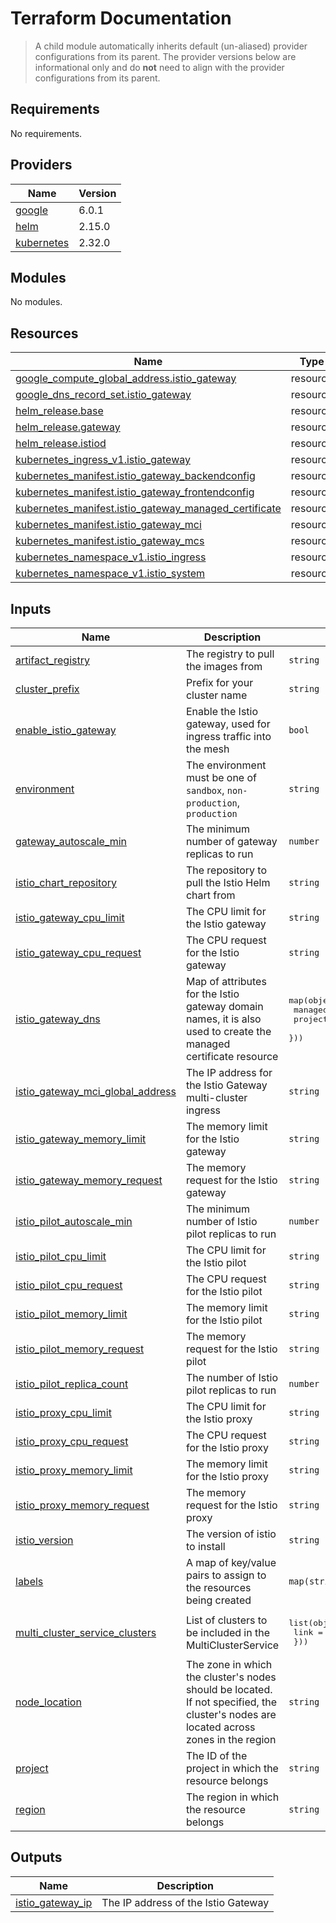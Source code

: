 # Terraform Documentation

> A child module automatically inherits default (un-aliased) provider configurations from its parent. The provider versions below are informational only and do **not** need to align with the provider configurations from its parent.

<!-- BEGINNING OF PRE-COMMIT-TERRAFORM DOCS HOOK -->
## Requirements

No requirements.

## Providers

| Name | Version |
|------|---------|
| <a name="provider_google"></a> [google](#provider\_google) | 6.0.1 |
| <a name="provider_helm"></a> [helm](#provider\_helm) | 2.15.0 |
| <a name="provider_kubernetes"></a> [kubernetes](#provider\_kubernetes) | 2.32.0 |

## Modules

No modules.

## Resources

| Name | Type |
|------|------|
| [google_compute_global_address.istio_gateway](https://registry.terraform.io/providers/hashicorp/google/latest/docs/resources/compute_global_address) | resource |
| [google_dns_record_set.istio_gateway](https://registry.terraform.io/providers/hashicorp/google/latest/docs/resources/dns_record_set) | resource |
| [helm_release.base](https://registry.terraform.io/providers/hashicorp/helm/latest/docs/resources/release) | resource |
| [helm_release.gateway](https://registry.terraform.io/providers/hashicorp/helm/latest/docs/resources/release) | resource |
| [helm_release.istiod](https://registry.terraform.io/providers/hashicorp/helm/latest/docs/resources/release) | resource |
| [kubernetes_ingress_v1.istio_gateway](https://registry.terraform.io/providers/hashicorp/kubernetes/latest/docs/resources/ingress_v1) | resource |
| [kubernetes_manifest.istio_gateway_backendconfig](https://registry.terraform.io/providers/hashicorp/kubernetes/latest/docs/resources/manifest) | resource |
| [kubernetes_manifest.istio_gateway_frontendconfig](https://registry.terraform.io/providers/hashicorp/kubernetes/latest/docs/resources/manifest) | resource |
| [kubernetes_manifest.istio_gateway_managed_certificate](https://registry.terraform.io/providers/hashicorp/kubernetes/latest/docs/resources/manifest) | resource |
| [kubernetes_manifest.istio_gateway_mci](https://registry.terraform.io/providers/hashicorp/kubernetes/latest/docs/resources/manifest) | resource |
| [kubernetes_manifest.istio_gateway_mcs](https://registry.terraform.io/providers/hashicorp/kubernetes/latest/docs/resources/manifest) | resource |
| [kubernetes_namespace_v1.istio_ingress](https://registry.terraform.io/providers/hashicorp/kubernetes/latest/docs/resources/namespace_v1) | resource |
| [kubernetes_namespace_v1.istio_system](https://registry.terraform.io/providers/hashicorp/kubernetes/latest/docs/resources/namespace_v1) | resource |

## Inputs

| Name | Description | Type | Default | Required |
|------|-------------|------|---------|:--------:|
| <a name="input_artifact_registry"></a> [artifact\_registry](#input\_artifact\_registry) | The registry to pull the images from | `string` | `"us-docker.pkg.dev/plt-lz-services-tf79-prod/platform-docker-virtual"` | no |
| <a name="input_cluster_prefix"></a> [cluster\_prefix](#input\_cluster\_prefix) | Prefix for your cluster name | `string` | n/a | yes |
| <a name="input_enable_istio_gateway"></a> [enable\_istio\_gateway](#input\_enable\_istio\_gateway) | Enable the Istio gateway, used for ingress traffic into the mesh | `bool` | `false` | no |
| <a name="input_environment"></a> [environment](#input\_environment) | The environment must be one of `sandbox`, `non-production`, `production` | `string` | `"sandbox"` | no |
| <a name="input_gateway_autoscale_min"></a> [gateway\_autoscale\_min](#input\_gateway\_autoscale\_min) | The minimum number of gateway replicas to run | `number` | `1` | no |
| <a name="input_istio_chart_repository"></a> [istio\_chart\_repository](#input\_istio\_chart\_repository) | The repository to pull the Istio Helm chart from | `string` | `"https://istio-release.storage.googleapis.com/charts"` | no |
| <a name="input_istio_gateway_cpu_limit"></a> [istio\_gateway\_cpu\_limit](#input\_istio\_gateway\_cpu\_limit) | The CPU limit for the Istio gateway | `string` | `"2000m"` | no |
| <a name="input_istio_gateway_cpu_request"></a> [istio\_gateway\_cpu\_request](#input\_istio\_gateway\_cpu\_request) | The CPU request for the Istio gateway | `string` | `"100m"` | no |
| <a name="input_istio_gateway_dns"></a> [istio\_gateway\_dns](#input\_istio\_gateway\_dns) | Map of attributes for the Istio gateway domain names, it is also used to create the managed certificate resource | <pre>map(object({<br>    managed_zone = string<br>    project      = string<br>  }))</pre> | `{}` | no |
| <a name="input_istio_gateway_mci_global_address"></a> [istio\_gateway\_mci\_global\_address](#input\_istio\_gateway\_mci\_global\_address) | The IP address for the Istio Gateway multi-cluster ingress | `string` | `""` | no |
| <a name="input_istio_gateway_memory_limit"></a> [istio\_gateway\_memory\_limit](#input\_istio\_gateway\_memory\_limit) | The memory limit for the Istio gateway | `string` | `"1024Mi"` | no |
| <a name="input_istio_gateway_memory_request"></a> [istio\_gateway\_memory\_request](#input\_istio\_gateway\_memory\_request) | The memory request for the Istio gateway | `string` | `"128Mi"` | no |
| <a name="input_istio_pilot_autoscale_min"></a> [istio\_pilot\_autoscale\_min](#input\_istio\_pilot\_autoscale\_min) | The minimum number of Istio pilot replicas to run | `number` | `1` | no |
| <a name="input_istio_pilot_cpu_limit"></a> [istio\_pilot\_cpu\_limit](#input\_istio\_pilot\_cpu\_limit) | The CPU limit for the Istio pilot | `string` | `"1000m"` | no |
| <a name="input_istio_pilot_cpu_request"></a> [istio\_pilot\_cpu\_request](#input\_istio\_pilot\_cpu\_request) | The CPU request for the Istio pilot | `string` | `"500m"` | no |
| <a name="input_istio_pilot_memory_limit"></a> [istio\_pilot\_memory\_limit](#input\_istio\_pilot\_memory\_limit) | The memory limit for the Istio pilot | `string` | `"4096Mi"` | no |
| <a name="input_istio_pilot_memory_request"></a> [istio\_pilot\_memory\_request](#input\_istio\_pilot\_memory\_request) | The memory request for the Istio pilot | `string` | `"2048Mi"` | no |
| <a name="input_istio_pilot_replica_count"></a> [istio\_pilot\_replica\_count](#input\_istio\_pilot\_replica\_count) | The number of Istio pilot replicas to run | `number` | `1` | no |
| <a name="input_istio_proxy_cpu_limit"></a> [istio\_proxy\_cpu\_limit](#input\_istio\_proxy\_cpu\_limit) | The CPU limit for the Istio proxy | `string` | `"2000m"` | no |
| <a name="input_istio_proxy_cpu_request"></a> [istio\_proxy\_cpu\_request](#input\_istio\_proxy\_cpu\_request) | The CPU request for the Istio proxy | `string` | `"100m"` | no |
| <a name="input_istio_proxy_memory_limit"></a> [istio\_proxy\_memory\_limit](#input\_istio\_proxy\_memory\_limit) | The memory limit for the Istio proxy | `string` | `"1024Mi"` | no |
| <a name="input_istio_proxy_memory_request"></a> [istio\_proxy\_memory\_request](#input\_istio\_proxy\_memory\_request) | The memory request for the Istio proxy | `string` | `"128Mi"` | no |
| <a name="input_istio_version"></a> [istio\_version](#input\_istio\_version) | The version of istio to install | `string` | `"1.23.0"` | no |
| <a name="input_labels"></a> [labels](#input\_labels) | A map of key/value pairs to assign to the resources being created | `map(string)` | `{}` | no |
| <a name="input_multi_cluster_service_clusters"></a> [multi\_cluster\_service\_clusters](#input\_multi\_cluster\_service\_clusters) | List of clusters to be included in the MultiClusterService | <pre>list(object({<br>    link = string<br>  }))</pre> | `[]` | no |
| <a name="input_node_location"></a> [node\_location](#input\_node\_location) | The zone in which the cluster's nodes should be located. If not specified, the cluster's nodes are located across zones in the region | `string` | `null` | no |
| <a name="input_project"></a> [project](#input\_project) | The ID of the project in which the resource belongs | `string` | n/a | yes |
| <a name="input_region"></a> [region](#input\_region) | The region in which the resource belongs | `string` | n/a | yes |

## Outputs

| Name | Description |
|------|-------------|
| <a name="output_istio_gateway_ip"></a> [istio\_gateway\_ip](#output\_istio\_gateway\_ip) | The IP address of the Istio Gateway |
<!-- END OF PRE-COMMIT-TERRAFORM DOCS HOOK -->
